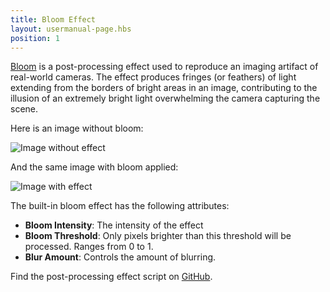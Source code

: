 ```yaml
---
title: Bloom Effect
layout: usermanual-page.hbs
position: 1
---
```


[Bloom][1] is a post-processing effect used to reproduce an imaging artifact of real-world cameras. The effect produces fringes (or feathers) of light extending from the borders of bright areas in an image, contributing to the illusion of an extremely bright light overwhelming the camera capturing the scene.

Here is an image without bloom:

![Image without effect][2]

And the same image with bloom applied:

![Image with effect][3]

The built-in bloom effect has the following attributes:

* **Bloom Intensity**: The intensity of the effect
* **Bloom Threshold**: Only pixels brighter than this threshold will be processed. Ranges from 0 to 1.
* **Blur Amount**: Controls the amount of blurring.

Find the post-processing effect script on [GitHub][4].

[1]: https://en.wikipedia.org/wiki/Bloom_(shader_effect)
[2]: /images/platform/posteffects/without_effects.png
[3]: /images/platform/posteffects/with_bloom.png
[4]: https://github.com/playcanvas/engine/blob/main/scripts/posteffects/posteffect-bloom.js
